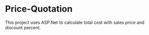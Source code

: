 # Price-Quotation
This project uses ASP.Net to calculate total cost with sales price and discount percent.
